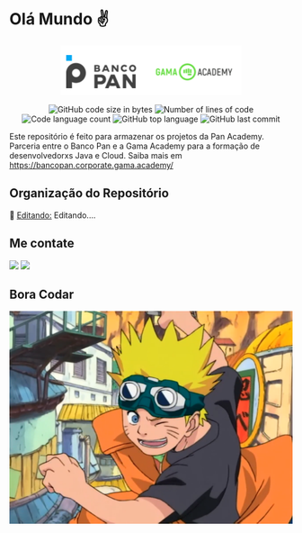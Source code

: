 # Olá Mundo :v:

<p align="center">
  <img alt="logo banco pan e gama academy" src="https://github.com/ldsleticia/gamaPanAcademy/blob/main/panGamaAcademy/assets/gama-pan-academy-logo.PNG" />
</p>

<p align="center">
	<img alt="GitHub code size in bytes" src="https://img.shields.io/github/languages/code-size/ldsleticia/gamaPanAcademySpringBoot?color=" />
	<img alt="Number of lines of code" src="https://img.shields.io/tokei/lines/github/ldsleticia/gamaPanAcademySpringBoot?color=blue" />
	<img alt="Code language count" src="https://img.shields.io/github/languages/count/ldsleticia/gamaPanAcademySpringBoot?color=" />
	<img alt="GitHub top language" src="https://img.shields.io/github/languages/top/ldsleticia/gamaPanAcademySpringBoot?color=blue" />
	<img alt="GitHub last commit" src="https://img.shields.io/github/last-commit/ldsleticia/gamaPanAcademySpringBoot?color=" />
</p>


Este repositório é feito para armazenar os projetos da Pan Academy. Parceria entre o Banco Pan e a Gama Academy para a formação de desenvolvedorxs Java e Cloud.
Saiba mais em https://bancopan.corporate.gama.academy/

## Organização do Repositório
:open_file_folder: [Editando:]() Editando....

## Me contate

  <a href = "mailto:lds.leticia.dos.santos@gmail.com"><img src="https://img.shields.io/badge/-Gmail-%23333?style=for-the-badge&logo=gmail&logoColor=white" target="_blank"></a>
  <a href="https://www.linkedin.com/in/let%C3%ADcia-dos-santos/" target="_blank"><img src="https://img.shields.io/badge/-LinkedIn-%230077B5?style=for-the-badge&logo=linkedin&logoColor=white" target="_blank"></a> 

## Bora Codar
<p align="center">
	<img alt="Naruto Uzumaki chegando" src="https://github.com/ldsleticia/gamaPanAcademy/blob/main/panGamaAcademy/assets/Naruto_Uzumaki.png" />
</p>
